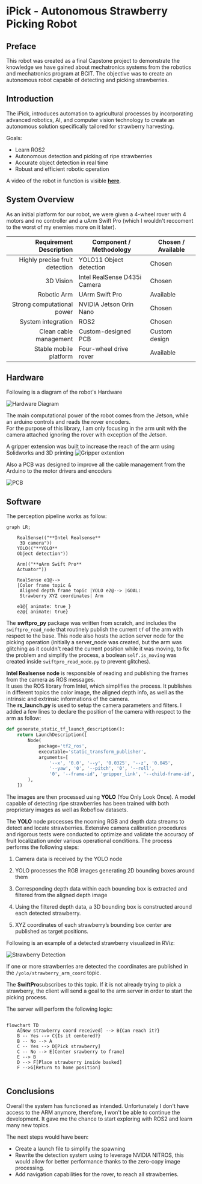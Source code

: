 # iPick  - Autonomous Strawberry Picking Robot

## Preface
This robot was created as a final Capstone project to demonstrate the knowledge we have gained about mechatronics systems from the robotics and mechatronics program at BCIT.
The objective was to create an autonomous robot capable of detecting and picking strawberries.

## Introduction
The iPick, introduces automation to agricultural processes by incorporating advanced robotics, AI, and computer vision technology to create an autonomous solution specifically tailored for strawberry harvesting. 

Goals:

- Learn ROS2 
- Autonomous detection and picking of ripe strawberries
- Accurate object detection in real time
- Robust and efficient robotic operation

A video of the robot in function is visible [**here**](https://youtu.be/B5_kExxrY40).

## System Overview
As an initial platform for our robot, we were given a 4-wheel rover with 4 motors and no controller and a uArm Swift Pro (which I wouldn't reccoment to the worst of my enemies more on it later).

|Requirement Description         | Component / Methodology       | Chosen / Available    |
|-------------------------------:|-------------------------------|-----------------------|
|  Highly precise fruit detection|YOLO11 Object detection        |Chosen                 |
|3D Vision                       |Intel RealSense D435i Camera   |Chosen                 |
|Robotic Arm                     |UArm Swift Pro                 |Available              |
|Strong computational power      |NVIDIA Jetson Orin Nano        |Chosen                 |
|System integration            |ROS2                           |Chosen                 |
|Clean cable management          |Custom-designed PCB            |Custom design          |
|Stable mobile platform          |Four-wheel drive rover         |Available              |



## Hardware

Following is a diagram of the robot's Hardware 

![Hardware Diagram](/Images/hw_diagram.png)

The main computational power of the robot comes from the Jetson, while an arduino controls and reads the rover encoders. <br>
For the purpose of this library, I am only focusing in the arm unit with the camera attached ignoring the rover with exception of the Jetson.

A gripper extension was built to increase the reach of the arm using Solidworks and 3D printing
![Gripper extention](/Images/Gripper.jpg)

Also a PCB was designed to improve all the cable management from the Arduino to the motor drivers and encoders

![PCB](/Images/PCBD.jpg)



## Software
The perception pipeline works as follow:

``` mermaid
graph LR;

    RealSense(("**Intel Realsense**
     3D camera"))
    YOLO(("**YOLO**
    Object detection"))
    
    Arm(("**uArm Swift Pro**
    Actuator"))

    RealSense e1@-->
    |Color frame topic &
     Aligned depth frame topic |YOLO e2@--> |GOAL: 
     Strawberry XYZ coordinates| Arm
    
    e1@{ animate: true }
    e2@{ animate: true}
```
The **swftpro_py** package was written from scratch, and includes  the ``swiftpro_read_node`` that routinely publish the current ``tf`` of the arm with respect to the base. This node also hosts the action server node for the picking operation (initially a server_node was created, but the arm was glitching as it couldn't read the current position while it was moving, to fix the problem and simplify the process, a boolean ``self.is_moving`` was created inside ``swiftpro_read_node.py`` to prevent glitches). 


**Intel Realsense node** is responsible of reading and publishing the frames from the camera as ROS messages. <BR> 
It uses the ROS library from Intel, which simplifies the process. It publishes in different topics the color image, the aligned depth info, as well as the intrinsic and extrinsic informations of the camera. <BR>
The **rs_launch.py** is used to setup the camera parameters and filters. I added a few lines to declare the position of the camera with respect to the arm as follow:

```python
def generate_static_tf_launch_description():
    return LaunchDescription([
        Node(
            package='tf2_ros',
            executable='static_transform_publisher',
            arguments=[
                '--x', '0.0', '--y', '0.0325', '--z', '0.045',  
                '--yaw', '0', '--pitch', '0', '--roll',
                '0', '--frame-id', 'gripper_link', '--child-frame-id', 'camera_link']
        ),
    ])
```

The images are then processed using **YOLO** (You Only Look Once). A model capable of detecting ripe strawberries has been trained with both proprietary images as well as Roboflow datasets.

The **YOLO** node processes the ncoming RGB and depth data streams to detect and locate strawberries. Extensive camera calibration procedures and rigorous tests were conducted to optimize and validate the accuracy of fruit localization under various operational conditions. The process performs the following steps: 

1)    Camera data is received by the YOLO node 

1)    YOLO processes the RGB images generating 2D bounding boxes around them 

3)    Corresponding depth data within each bounding box is extracted and filtered from the aligned depth image 

4)    Using the filtered depth data, a 3D bounding box is constructed around each detected strawberry. 

5)    XYZ coordinates of each strawberry’s bounding box center are published as target positions. 

Following is an example of a detected strawberry visualized in RViz:

![Strawberry Detection](/Images/Coordi1.png)

If one or more strawberries are detected the coordinates are published in the ``/yolo/strawberry_arm_coord`` topic.

The **SwiftPro**subscribes to this topic. If it is not already trying to pick a strawberry, the client will send a goal to the arm server in order to start the picking process.


The server will perform the following logic:

```mermaid

flowchart TD
    A[New strawberry coord received] --> B{Can reach it?}
    B -- Yes --> C{Is it centered?}
    B -- No --> A
    C -- Yes --> D[Pick strawberry]
    C -- No --> E[Center srawberry to frame]
    E --> B
    D --> F[Place strawberry inside basked]
    F -->G[Return to home position]
    
```
 
 ## Conclusions 
 Overall the system has functioned as intended. Unfortunately I don't have access to the ARM anymore, therefore, I won't be able to continue the development.
 It gave me the chance to start exploring with ROS2 and learn many new topics.

 The next steps  would have been: 
- Create a launch file to simplify the spawning
- Rewrite the detection system using to leverage NVIDIA NITROS, this would allow  for better performance thanks to the zero-copy image processing.
- Add navigation capabilities for the rover, to reach all strawberries.
